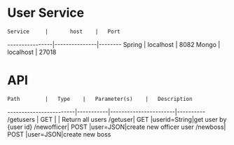 # User Service

	Service 	|		host	|	Port			
----------------|---------------|--------
	Spring		|	localhost	|  8082
	Mongo		|	localhost	| 27018

# API


	Path		|	Type	|	Parameter(s)	|	Description
------------------------|-----------|-----------------------|----------
/getusers	|	GET		| | Return all users
/getuser|	GET 	|userid=String|get user by {user id}
/newofficer|	POST |user=JSON|create new officer user
/newboss|	POST	|user=JSON|create new boss
